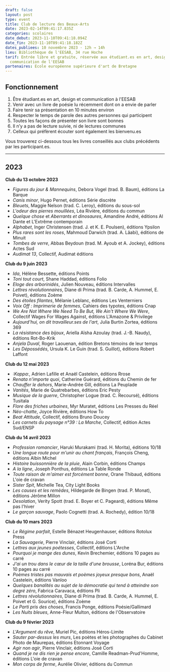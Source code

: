 ```yaml
---
draft: false
layout: post
type: event
title: Club de lecture des Beaux-Arts
date: 2023-02-14T09:41:17.835Z
categories: scolaires
date_debut: 2023-11-10T09:41:18.094Z
date_fin: 2023-11-10T09:41:18.182Z
dates_publiees: 10 novembre 2023 · 12h → 14h
lieu: Bibliothèque de l'EESAB, 34 rue Hoche
tarif: Entrée libre et gratuite, réservée aux étudiant.es en art, design et
  communication de l'EESAB
partenaires: Ecole européenne supérieure d'art de Bretagne
---
```

## Fonctionnement

1. Être étudiant.es en art, design et communication à l'EESAB
2. Venir avec un livre de poésie lu récemment dont on a envie de parler
3. Faire tenir sa présentation en 10 minutes environ
4. Respecter le temps de parole des autres personnes qui participent
5. Toutes les façons de présenter son livre sont bonnes
6. Il n’y a pas de lecture suivie, ni de lectures communes
7. Celleux qui préfèrent écouter sont également les bienvenu.es

Vous trouverez ci-dessous tous les livres conseillés aux clubs précédents par les participant.es.

- - -

## 2023

**Club du 13 octobre 2023**

* *Figures du jour & Mannequins*, Debora Vogel (trad. B. Baum), éditions La Barque
* *Canis minor*, Hugo Pernet, éditions Série discrète
* *Bleuets*, Maggie Nelson (trad. C. Leroy), éditions du sous-sol
* *L'odeur des pierres mouillées*, Léa Rivière, éditions du commun
* *Quelque chose* et *Aberrants et dinosaures*, Amandine André, éditions Al Dante et L'Extrême contemporain
* *Alphabet*, Inger Christensen (trad. J. et K. E. Poulsen), éditions Ypsilon
* *Plus rares sont les roses*, Mahmoud Darwich (trad. A. Lâabi), éditions de Minuit
* *Tombes de verre*, Abbas Beydoun (trad. M. Ayoub et A. Jockey), éditions Actes Sud
* *Audimat 13*, Collectif, Audimat éditions

**Club du 9 juin 2023**

* *Ida*, Hélène Bessette, éditions Points
* *Toni tout court*, Shane Haddad, éditions Folio
* *Eloge des arborinidés*, Julien Nouveau, éditions Intervalles
* *Lettres révolutionnaires*, Diane di Prima (trad. B. Carde, A. Hummel, E. Poivet), éditions Zoème
* *Des étoiles filantes*, Mélanie Leblanc, éditions Les Venterniers
* *Voix Off : Imprimerie de femmes*, Cahiers des typotes, éditions Cnap
* *We Are Not Where We Need To Be But, We Ain't Where We Were*, Collectif Wages For Wages Against, éditions L'Amazone & Privilege
* *Aujourd'hui, on dit travailleur.ses de l'art*, Julia Burtin Zortea, éditions 369
* *La résistance des bijoux*, Ariella Aïsha Azoulay (trad. J.-B. Naudy), éditions Rot-Bo-Krik
* *Anjela Duval*, Roger Laouenan, édition Bretons témoins de leur temps
* *Les Dépossédés*, Ursula K. Le Guin (trad. S. Guillot), éditions Robert Laffont

**Club du 12 mai 2023**

* *:Kappa:*, Adrien Lafille et Anaël Castelein, éditions Rrose
* *Renata n'importe quoi*, Catherine Guérard, éditions du Chemin de fer
* *Chauffer le dehors*, Marie-Andrée Gill, éditions La Peuplade
* *Vanités*, Marie de Quatrebarbes, éditions Eric Pesty
* *Musique de la guerre*, Christopher Logue (trad. C. Recoursé), éditions Tusitala
* *Flore des friches urbaines*, Myr Muratet, éditions Les Presses du Réel
* *Néo-chatte*, Joyce Rivière, éditions How To
* *Beat Attitude*, Collectif, éditions Bruno Doucey
* *Les carnets du paysage n°39 : La Marche*, Collectif, édition Actes Sud/ENSP

**Club du 14 avril 2023**

* *Profession romancier*, Haruki Murakami (trad. H. Morita), éditions 10/18
* *Une longue route pour m'unir au chant français*, François Cheng, éditions Albin Michel
* *Histoire buissonnière de la pluie*, Alain Corbin, éditions Champs
* *A la ligne*, Joseph Ponthus, éditions La Table Ronde
* *Toute raison de m'aimer est forcément bonne*, Orane Thibaud, éditions L'oie de cravan
* *Sister Spit*, Michelle Tea, City Light Books
* *Les causes et les remèdes*, Hildegarde de Bingen (trad. P. Monat), éditions Jérôme Millon
* *Desolation*, Verity Spott (trad. E. Boyer et C. Pageard), éditions Même pas l'hiver
* *Le garçon sauvage*, Paolo Cognetti (trad. A. Rochedy), édition 10/18

**Club du 10 mars 2023**

* *Le Régime parfait*, Estelle Bénazet Heugenhauser, éditions Rotolux Press
* *La Sauvagerie*, Pierre Vinclair, éditions José Corti
* *Lettres aux jeunes poétesses*, Collectif, éditions L'Arche
* *Pourquoi je mange des dunes*, Kevin Brechemier, éditions 10 pages au carré
* *J'ai un trou dans le cœur de la taille d'une brousse*, Loréna Bur, éditions 10 pages au carré
* *Poèmes tristes pas mauvais et poèmes joyeux presque bons*, Anaël Castelein, éditions Vanloo
* *Quelques banalités au sujet de la démocratie qui tend à atteindre son degré zéro*, Fabrica Caravaca, éditions Pli
* *Lettres révolutionnaires*, Diane di Prima (trad. B. Carde, A. Hummel, E. Poivet et G. Sourice), éditions Zoème
* *Le Parti pris des choses*, Francis Ponge, éditions Poésie/Gallimard
* *Les Nuits bleues*, Anne-Fleur Multon, éditions de l'Observatoire

**Club du 9 février 2023**

* *L'Argument du rêve*, Muriel Pic, éditions Héros-Limite
* *Sauter par-dessus les murs*, Les poètes et les photographes du Cabinet Photo de Maurepas, éditions Etonnant Voyage
* *Agir non agir*, Pierre Vinclair, éditions José Corti
* *Quand je ne dis rien je pense encore*, Camille Readman-Prud'Homme, éditions L'oie de cravan
* *Mon corps de ferme*, Aurélie Olivier, éditions du Commun